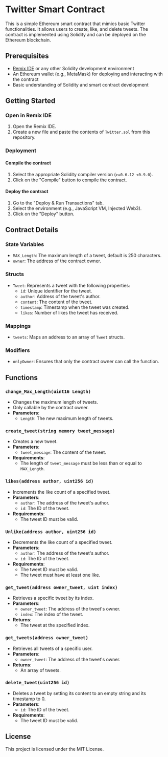 # Twitter Smart Contract

This is a simple Ethereum smart contract that mimics basic Twitter functionalities. It allows users to create, like, and delete tweets. The contract is implemented using Solidity and can be deployed on the Ethereum blockchain.

## Prerequisites

- [Remix IDE](https://remix.ethereum.org/) or any other Solidity development environment
- An Ethereum wallet (e.g., MetaMask) for deploying and interacting with the contract
- Basic understanding of Solidity and smart contract development

## Getting Started

### Open in Remix IDE

1. Open the Remix IDE.
2. Create a new file and paste the contents of `Twitter.sol` from this repository.

### Deployment

#### Compile the contract

1. Select the appropriate Solidity compiler version (`>=0.6.12 <0.9.0`).
2. Click on the "Compile" button to compile the contract.

#### Deploy the contract

1. Go to the "Deploy & Run Transactions" tab.
2. Select the environment (e.g., JavaScript VM, Injected Web3).
3. Click on the "Deploy" button.

## Contract Details

### State Variables

- `MAX_Length`: The maximum length of a tweet, default is 250 characters.
- `owner`: The address of the contract owner.

### Structs

- `Tweet`: Represents a tweet with the following properties:
  - `id`: Unique identifier for the tweet.
  - `author`: Address of the tweet's author.
  - `content`: The content of the tweet.
  - `timestamp`: Timestamp when the tweet was created.
  - `likes`: Number of likes the tweet has received.

### Mappings

- `tweets`: Maps an address to an array of `Tweet` structs.

### Modifiers

- `onlyOwner`: Ensures that only the contract owner can call the function.

## Functions

### `change_Max_Length(uint16 Length)`

- Changes the maximum length of tweets.
- Only callable by the contract owner.
- **Parameters**:
  - `Length`: The new maximum length of tweets.

### `create_tweet(string memory tweet_message)`

- Creates a new tweet.
- **Parameters**:
  - `tweet_message`: The content of the tweet.
- **Requirements**:
  - The length of `tweet_message` must be less than or equal to `MAX_Length`.

### `likes(address author, uint256 id)`

- Increments the like count of a specified tweet.
- **Parameters**:
  - `author`: The address of the tweet's author.
  - `id`: The ID of the tweet.
- **Requirements**:
  - The tweet ID must be valid.

### `Unlike(address author, uint256 id)`

- Decrements the like count of a specified tweet.
- **Parameters**:
  - `author`: The address of the tweet's author.
  - `id`: The ID of the tweet.
- **Requirements**:
  - The tweet ID must be valid.
  - The tweet must have at least one like.

### `get_tweet(address owner_tweet, uint index)`

- Retrieves a specific tweet by its index.
- **Parameters**:
  - `owner_tweet`: The address of the tweet's owner.
  - `index`: The index of the tweet.
- **Returns**:
  - The tweet at the specified index.

### `get_tweets(address owner_tweet)`

- Retrieves all tweets of a specific user.
- **Parameters**:
  - `owner_tweet`: The address of the tweet's owner.
- **Returns**:
  - An array of tweets.

### `delete_tweet(uint256 id)`

- Deletes a tweet by setting its content to an empty string and its timestamp to 0.
- **Parameters**:
  - `id`: The ID of the tweet.
- **Requirements**:
  - The tweet ID must be valid.

## License

This project is licensed under the MIT License. 
